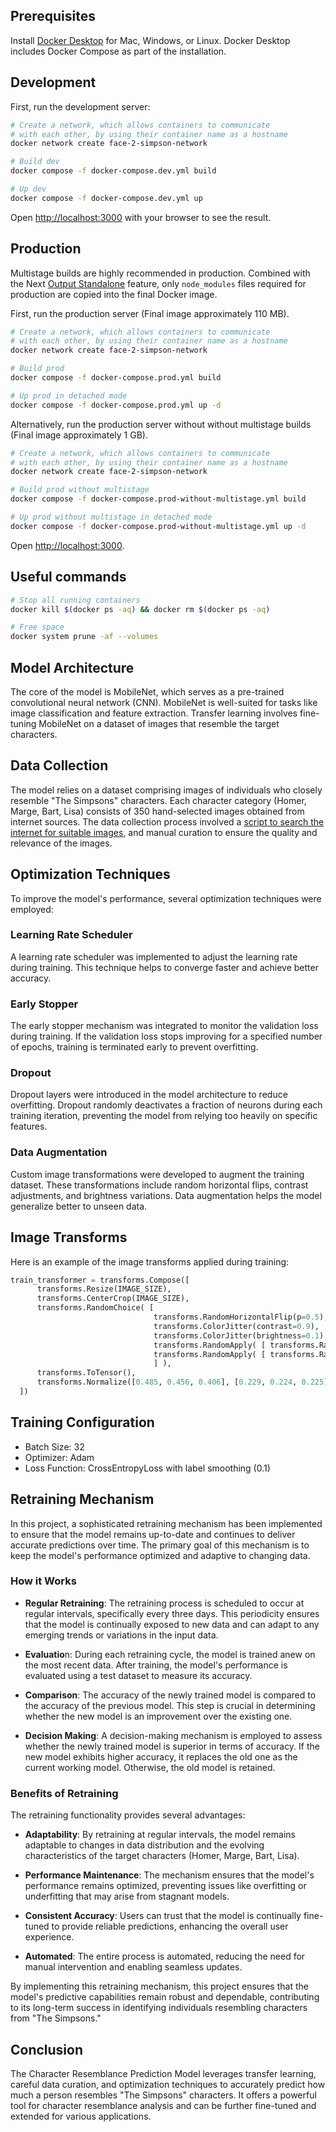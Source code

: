 ## Prerequisites

Install [Docker Desktop](https://docs.docker.com/get-docker) for Mac, Windows, or Linux. Docker Desktop includes Docker Compose as part of the installation.

## Development

First, run the development server:

```bash
# Create a network, which allows containers to communicate
# with each other, by using their container name as a hostname
docker network create face-2-simpson-network

# Build dev
docker compose -f docker-compose.dev.yml build

# Up dev
docker compose -f docker-compose.dev.yml up
```

Open [http://localhost:3000](http://localhost:3000) with your browser to see the result.

## Production

Multistage builds are highly recommended in production. Combined with the Next [Output Standalone](https://nextjs.org/docs/advanced-features/output-file-tracing#automatically-copying-traced-files) feature, only `node_modules` files required for production are copied into the final Docker image.

First, run the production server (Final image approximately 110 MB).

```bash
# Create a network, which allows containers to communicate
# with each other, by using their container name as a hostname
docker network create face-2-simpson-network

# Build prod
docker compose -f docker-compose.prod.yml build

# Up prod in detached mode
docker compose -f docker-compose.prod.yml up -d
```

Alternatively, run the production server without without multistage builds (Final image approximately 1 GB).

```bash
# Create a network, which allows containers to communicate
# with each other, by using their container name as a hostname
docker network create face-2-simpson-network

# Build prod without multistage
docker compose -f docker-compose.prod-without-multistage.yml build

# Up prod without multistage in detached mode
docker compose -f docker-compose.prod-without-multistage.yml up -d
```

Open [http://localhost:3000](http://localhost:3000).

## Useful commands

```bash
# Stop all running containers
docker kill $(docker ps -aq) && docker rm $(docker ps -aq)

# Free space
docker system prune -af --volumes
```

## Model Architecture

The core of the model is MobileNet, which serves as a pre-trained convolutional neural network (CNN). MobileNet is well-suited for tasks like image classification and feature extraction. Transfer learning involves fine-tuning MobileNet on a dataset of images that resemble the target characters.

## Data Collection

The model relies on a dataset comprising images of individuals who closely resemble "The Simpsons" characters. Each character category (Homer, Marge, Bart, Lisa) consists of 350 hand-selected images obtained from internet sources. The data collection process involved a [script to search the internet for suitable images](model_notebooks/get_images.ipynb), and manual curation to ensure the quality and relevance of the images.

## Optimization Techniques

To improve the model's performance, several optimization techniques were employed:

### Learning Rate Scheduler

A learning rate scheduler was implemented to adjust the learning rate during training. This technique helps to converge faster and achieve better accuracy.

### Early Stopper

The early stopper mechanism was integrated to monitor the validation loss during training. If the validation loss stops improving for a specified number of epochs, training is terminated early to prevent overfitting.

### Dropout

Dropout layers were introduced in the model architecture to reduce overfitting. Dropout randomly deactivates a fraction of neurons during each training iteration, preventing the model from relying too heavily on specific features.

### Data Augmentation

Custom image transformations were developed to augment the training dataset. These transformations include random horizontal flips, contrast adjustments, and brightness variations. Data augmentation helps the model generalize better to unseen data.

## Image Transforms

Here is an example of the image transforms applied during training:

```python
train_transformer = transforms.Compose([
      transforms.Resize(IMAGE_SIZE),
      transforms.CenterCrop(IMAGE_SIZE),
      transforms.RandomChoice( [
                                transforms.RandomHorizontalFlip(p=0.5),
                                transforms.ColorJitter(contrast=0.9),
                                transforms.ColorJitter(brightness=0.1),
                                transforms.RandomApply( [ transforms.RandomHorizontalFlip(p=1), transforms.ColorJitter(contrast=0.9) ], p=0.5),
                                transforms.RandomApply( [ transforms.RandomHorizontalFlip(p=1), transforms.ColorJitter(brightness=0.1) ], p=0.5),
                                ] ),
      transforms.ToTensor(),
      transforms.Normalize([0.485, 0.456, 0.406], [0.229, 0.224, 0.225])
  ])
```
## Training Configuration

* Batch Size: 32
* Optimizer: Adam
* Loss Function: CrossEntropyLoss with label smoothing (0.1)

## Retraining Mechanism

In this project, a sophisticated retraining mechanism has been implemented to ensure that the model remains up-to-date and continues to deliver accurate predictions over time. The primary goal of this mechanism is to keep the model's performance optimized and adaptive to changing data.

### How it Works

* **Regular Retraining**: The retraining process is scheduled to occur at regular intervals, specifically every three days. This periodicity ensures that the model is continually exposed to new data and can adapt to any emerging trends or variations in the input data.

* **Evaluatio**n: During each retraining cycle, the model is trained anew on the most recent data. After training, the model's performance is evaluated using a test dataset to measure its accuracy.

* **Comparison**: The accuracy of the newly trained model is compared to the accuracy of the previous model. This step is crucial in determining whether the new model is an improvement over the existing one.

* **Decision Making**: A decision-making mechanism is employed to assess whether the newly trained model is superior in terms of accuracy. If the new model exhibits higher accuracy, it replaces the old one as the current working model. Otherwise, the old model is retained.

### Benefits of Retraining

The retraining functionality provides several advantages:

* **Adaptability**: By retraining at regular intervals, the model remains adaptable to changes in data distribution and the evolving characteristics of the target characters (Homer, Marge, Bart, Lisa).

* **Performance Maintenance**: The mechanism ensures that the model's performance remains optimized, preventing issues like overfitting or underfitting that may arise from stagnant models.

* **Consistent Accuracy**: Users can trust that the model is continually fine-tuned to provide reliable predictions, enhancing the overall user experience.

* **Automated**: The entire process is automated, reducing the need for manual intervention and enabling seamless updates.

By implementing this retraining mechanism, this project ensures that the model's predictive capabilities remain robust and dependable, contributing to its long-term success in identifying individuals resembling characters from "The Simpsons."

## Conclusion

The Character Resemblance Prediction Model leverages transfer learning, careful data curation, and optimization techniques to accurately predict how much a person resembles "The Simpsons" characters. It offers a powerful tool for character resemblance analysis and can be further fine-tuned and extended for various applications.
